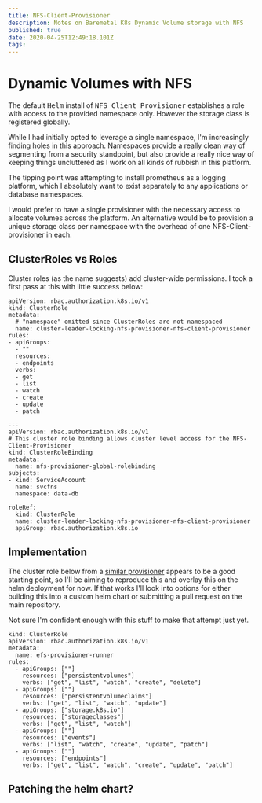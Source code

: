 ```yaml
---
title: NFS-Client-Provisioner
description: Notes on Baremetal K8s Dynamic Volume storage with NFS
published: true
date: 2020-04-25T12:49:18.101Z
tags: 
---
```


# Dynamic Volumes with NFS
The default <kbd>Helm</kbd> install of <kbd>NFS Client Provisioner</kbd> establishes a role with access to the provided namespace only. However the storage class is registered globally.

While I had initially opted to leverage a single namespace, I'm increasingly finding holes in this approach. Namespaces provide a really clean way of segmenting from a security standpoint, but also provide a really nice way of keeping things uncluttered as I work on all kinds of rubbish in this platform. 

The tipping point was attempting to install prometheus as a logging platform, which I absolutely want to exist separately to any applications or database namespaces.

I would prefer to have a single provisioner with the necessary access to allocate volumes across the platform. An alternative would be to provision a unique storage class per namespace with the overhead of one NFS-Client-provisioner in each.

## ClusterRoles vs Roles
Cluster roles (as the name suggests) add cluster-wide permissions. I took a first pass at this with little success below:

```
apiVersion: rbac.authorization.k8s.io/v1
kind: ClusterRole
metadata:
  # "namespace" omitted since ClusterRoles are not namespaced
  name: cluster-leader-locking-nfs-provisioner-nfs-client-provisioner
rules:
- apiGroups:
  - ""
  resources:
  - endpoints
  verbs:
  - get
  - list
  - watch
  - create
  - update
  - patch

---
apiVersion: rbac.authorization.k8s.io/v1
# This cluster role binding allows cluster level access for the NFS-Client-Provisioner
kind: ClusterRoleBinding
metadata:
  name: nfs-provisioner-global-rolebinding
subjects:
- kind: ServiceAccount
  name: svcfns
  namespace: data-db

roleRef:
  kind: ClusterRole
  name: cluster-leader-locking-nfs-provisioner-nfs-client-provisioner
  apiGroup: rbac.authorization.k8s.io
```

## Implementation

The cluster role below from a [similar provisioner](https://github.com/kubernetes-incubator/external-storage/issues/953) appears to be a good starting point, so I'll be aiming to reproduce this and overlay this on the helm deployment for now. If that works I'll look into options for either building this into a custom helm chart or submitting a pull request on the main repository.

Not sure I'm confident enough with this stuff to make that attempt just yet.

```
kind: ClusterRole
apiVersion: rbac.authorization.k8s.io/v1
metadata:
  name: efs-provisioner-runner
rules:
  - apiGroups: [""]
    resources: ["persistentvolumes"]
    verbs: ["get", "list", "watch", "create", "delete"]
  - apiGroups: [""]
    resources: ["persistentvolumeclaims"]
    verbs: ["get", "list", "watch", "update"]
  - apiGroups: ["storage.k8s.io"]
    resources: ["storageclasses"]
    verbs: ["get", "list", "watch"]
  - apiGroups: [""]
    resources: ["events"]
    verbs: ["list", "watch", "create", "update", "patch"]
  - apiGroups: [""]
    resources: ["endpoints"]
    verbs: ["get", "list", "watch", "create", "update", "patch"]
```

## Patching the helm chart?
